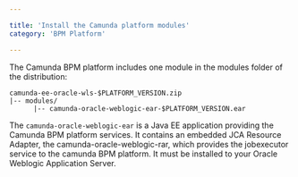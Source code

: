 ```yaml
---

title: 'Install the Camunda platform modules'
category: 'BPM Platform'

---
```



The Camunda BPM platform includes one module in the modules folder of the distribution:

```
camunda-ee-oracle-wls-$PLATFORM_VERSION.zip
|-- modules/
      |-- camunda-oracle-weblogic-ear-$PLATFORM_VERSION.ear
```

The `camunda-oracle-weblogic-ear` is a Java EE application providing the Camunda BPM platform services. It contains an embedded JCA Resource Adapter, the camunda-oracle-weblogic-rar, which provides the jobexecutor service to the camunda BPM platform.
It must be installed to your Oracle Weblogic Application Server.